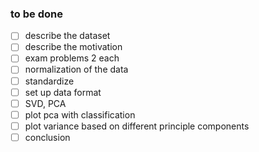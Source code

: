 ### to be done

- [ ] describe the dataset
- [ ] describe the motivation
- [ ] exam problems 2 each
- [ ] normalization of the data
- [ ] standardize
- [ ] set up data format 
- [ ] SVD, PCA
- [ ] plot pca with classification
- [ ] plot variance based on different principle components
- [ ] conclusion